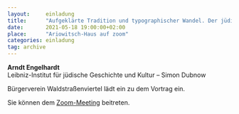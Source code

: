 ```yaml
---
layout:     einladung
title:      "Aufgeklärte Tradition und typographischer Wandel. Der jüdische Buchdruck in Leipzig um 1840"
date:       2021-05-18 19:00:00+02:00
place:      "Ariowitsch-Haus auf zoom"
categories: einladung
tag: archive
---
```


**Arndt Engelhardt**
<br>
Leibniz-Institut für jüdische Geschichte und Kultur – Simon Dubnow

Bürgerverein Waldstraßenviertel lädt ein zu dem Vortrag ein.

Sie können dem 
<a class="link" href="https://zoom.us/j/94608415394?pwd=Z0o0WFFHOGRxd0o5V1pIajB3TnRHQT09/">Zoom-Meeting</a>
beitreten.
